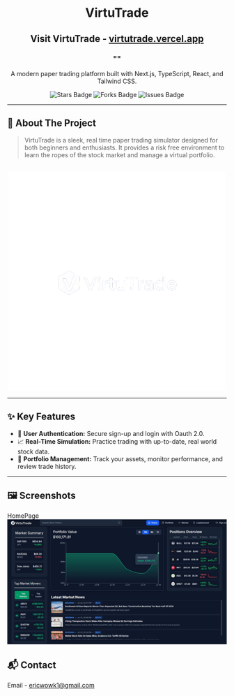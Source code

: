 <div align="center">
 
  <h1>VirtuTrade</h1>
 <h2>Visit VirtuTrade - <a href="https://virtutrade.vercel.app/">virtutrade.vercel.app</a>   </h2>
 <h3>""</h3>
  <p>A modern paper trading platform built with Next.js, TypeScript, React, and Tailwind CSS.</p>

  <div>
    <img src="https://img.shields.io/github/stars/ericwowk1/VirtuTrade?style=for-the-badge&logo=github" alt="Stars Badge"/>
    <img src="https://img.shields.io/github/forks/ericwowk1/VirtuTrade?style=for-the-badge&logo=github" alt="Forks Badge"/>
    <img src="https://img.shields.io/github/issues/ericwowk1/VirtuTrade?style=for-the-badge&logo=github" alt="Issues Badge"/>
  </div>
</div>

---

## 📖 About The Project

> VirtuTrade is a sleek, real time paper trading simulator designed for both beginners and enthusiasts. It provides a risk free environment to learn the ropes of the stock market and manage a virtual portfolio.

<br>

<div align="center">
  <a href="#"> <img src="./public/logo.png" alt="Project Screenshot">
  </a>
</div>

---

## ✨ Key Features

-   🔐 **User Authentication:** Secure sign-up and login with Oauth 2.0.
-   📈 **Real-Time Simulation:** Practice trading with up-to-date, real world stock data.
-   💼 **Portfolio Management:** Track your assets, monitor performance, and review trade history.

---


## 🖼️ Screenshots
 HomePage
![HomePage](public/homepage.JPG)


## 📬 Contact

Email - ericwowk1@gmail.com

